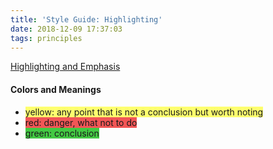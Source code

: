 ```yaml
---
title: 'Style Guide: Highlighting'
date: 2018-12-09 17:37:03
tags: principles
---
```


[Highlighting and Emphasis](https://www.prismnet.com/~hcexres/textbook/high.html)

#### Colors and Meanings

* <span style="background-color: #feff6e">yellow: any point that is not a conclusion but worth noting</span>
* <span style="background-color: #f25656">red: danger, what not to do</span>
* <span style="background-color: #43c943">green: conclusion</span>